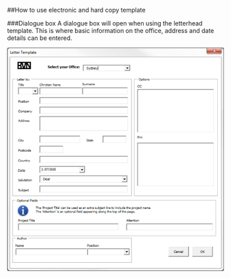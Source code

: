 ##How to use electronic and hard copy template

###Dialogue box
A dialogue box will open when using the letterhead template. This is where basic information on the office, address and date details can be entered.

![](../../assets/templates-letterhead.jpg)
